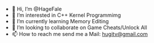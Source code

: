 - 👋 Hi, I’m @HageFale
- 👀 I’m interested in C++ Kernel Programmimg
- 🌱 I’m currently learning Memory Editing
- 💞️ I’m looking to collaborate on Game Cheats/Unlock All
- 📫 How to reach me send me a Mail: hugitv@gmail.com

<!---
HageFale/HageFale is a ✨ special ✨ repository because its `README.md` (this file) appears on your GitHub profile.
You can click the Preview link to take a look at your changes.
--->
